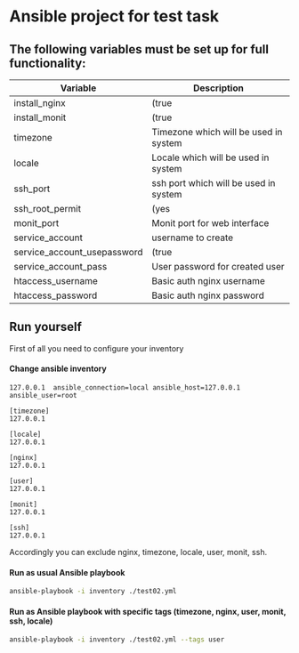 # Ansible project for test task

## The following variables must be set up for full functionality:
Variable | Description
--- | --- 
install_nginx | (true | false) Install Nginx Or Not
install_monit | (true | false) Is the monit must be installed
timezone | Timezone which will be used in system
locale | Locale which will be used in system 
ssh_port | ssh port which will be used in system  
ssh_root_permit | (yes | no) Allow root user login via ssh
monit_port | Monit port for web interface
service_account | username to create
service_account_usepassword | (true | false) is user allowed to login
service_account_pass | User password for created user
htaccess_username | Basic auth nginx username
htaccess_password | Basic auth nginx password
## Run yourself
First of all you need to configure your inventory


####  Change ansible inventory

```
127.0.0.1  ansible_connection=local ansible_host=127.0.0.1 ansible_user=root

[timezone]
127.0.0.1

[locale]
127.0.0.1

[nginx]
127.0.0.1

[user]
127.0.0.1

[monit]
127.0.0.1

[ssh]
127.0.0.1
```

Accordingly you can exclude nginx, timezone, locale, user, monit, ssh.

#### Run as usual Ansible playbook

```bash
ansible-playbook -i inventory ./test02.yml
```

#### Run as Ansible playbook with specific tags (timezone, nginx, user, monit, ssh, locale)
```bash
ansible-playbook -i inventory ./test02.yml --tags user
```

